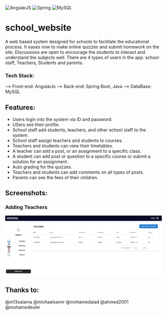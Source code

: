 ![AngularJS](https://img.shields.io/static/v1?style=for-the-badge&message=AngularJS&color=E23237&logo=AngularJS&logoColor=FFFFFF&label=)
![Spring](https://img.shields.io/badge/spring-%236DB33F.svg?style=for-the-badge&logo=spring&logoColor=white)
![MySQL](https://img.shields.io/badge/mysql-%2300f.svg?style=for-the-badge&logo=mysql&logoColor=white)

# school_website
A web based system designed for schools to facilitate the educational process.
It eases now to make online quizzes and submit homework on the site.
Discussions are open to encourage the students to interact and understand the subjects well.
There are 4 types of users in the app. school staff, Teachers, Students and parents.  

### Tech Stack: 
--> Front-end: AngularJs
--> Back-end: Spring Boot, Java
--> DataBase: MySQL

## Features:
* Users login into the system via ID and password.
* USers see their profile.
* School staff add students, teachers, and other school staff to the system.
* School staff assign teachers and students to courses.
* Teachers and students can view their timetables.
* A teacher can add a post, or an assignment to a specific class.
* A student can add post or question to a specific course or submit a solution for an assignment.
* Auto grading for the quizzes.
* Teachers and students can add comments on all types of posts.
* Parents can see the fees of their children.

## Screenshots:
### Adding Teachers
![Adding teachers](https://github.com/seifgneedy/FSCHOOL/blob/master/Screenshots/2.PNG?raw=true)

## Thanks to:
@m13salama
@michaelsamir
@mohamedaiad
@ahmed2001
@mohamedeuler
